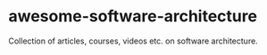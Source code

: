 # awesome-software-architecture
Collection of articles, courses, videos etc. on software architecture.
